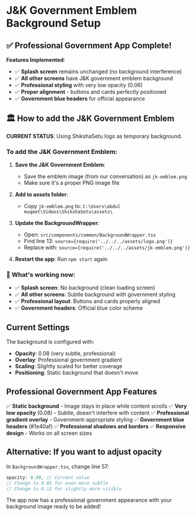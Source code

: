 # J&K Government Emblem Background Setup

## ✅ Professional Government App Complete!

**Features Implemented**:
- ✅ **Splash screen** remains unchanged (no background interference)
- ✅ **All other screens** have J&K government emblem background
- ✅ **Professional styling** with very low opacity (0.06)
- ✅ **Proper alignment** - buttons and cards perfectly positioned
- ✅ **Government blue headers** for official appearance

## 🏛️ How to add the J&K Government Emblem

**CURRENT STATUS**: Using ShikshaSetu logo as temporary background.

### To add the J&K Government Emblem:

1. **Save the J&K Government Emblem**:
   - Save the emblem image (from our conversation) as `jk-emblem.png`
   - Make sure it's a proper PNG image file

2. **Add to assets folder**:
   - Copy `jk-emblem.png` to: `C:\Users\abdul muqeet\Videos\ShikshaSetu\assets\`

3. **Update the BackgroundWrapper**:
   - Open: `src/components/common/BackgroundWrapper.tsx`
   - Find line 13: `source={require('../../../assets/logo.png')}`
   - Replace with: `source={require('../../../assets/jk-emblem.png')}`

4. **Restart the app**: Run `npm start` again

### 🎯 What's working now:
- ✅ **Splash screen**: No background (clean loading screen)
- ✅ **All other screens**: Subtle background with government styling
- ✅ **Professional layout**: Buttons and cards properly aligned
- ✅ **Government headers**: Official blue color scheme

## Current Settings

The background is configured with:
- **Opacity**: 0.08 (very subtle, professional)
- **Overlay**: Professional government gradient
- **Scaling**: Slightly scaled for better coverage
- **Positioning**: Static background that doesn't move

## Professional Government App Features

✅ **Static background** - Image stays in place while content scrolls
✅ **Very low opacity** (0.08) - Subtle, doesn't interfere with content
✅ **Professional gradient overlay** - Government-appropriate styling
✅ **Government blue headers** (#1e40af)
✅ **Professional shadows and borders**
✅ **Responsive design** - Works on all screen sizes

## Alternative: If you want to adjust opacity

In `BackgroundWrapper.tsx`, change line 57:
```typescript
opacity: 0.08, // Current value
// Change to 0.05 for even more subtle
// Change to 0.12 for slightly more visible
```

The app now has a professional government appearance with your background image ready to be added!